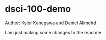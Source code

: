 # dsci-100-demo
Author: Kyler Kanegawa and Daniel Alimohd


I am just making some changes to the read.me

